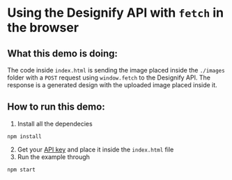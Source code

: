 # Using the Designify API with `fetch` in the browser

## What this demo is doing:

The code inside `index.html` is sending the image placed inside the `./images` folder with a `POST` request
using `window.fetch` to the Designify API. The response is a generated design with the uploaded image placed inside it.

## How to run this demo:

1. Install all the dependecies

```
npm install
```

2. Get your [API key](https://www.designify.com/dashboard) and place it inside the `index.html` file
3. Run the example through

```
npm start
```
